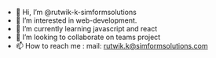 - 👋 Hi, I’m @rutwik-k-simformsolutions
- 👀 I’m interested in web-development.
- 🌱 I’m currently learning javascript and react
- 💞️ I’m looking to collaborate on teams project
- 📫 How to reach me : mail: rutwik.k@simformsolutions.com

<!---
rutwik-k-simformsolutions/rutwik-k-simformsolutions is a ✨ special ✨ repository because its `README.md` (this file) appears on your GitHub profile.
You can click the Preview link to take a look at your changes.
--->
